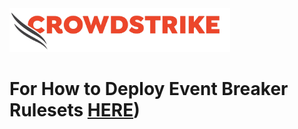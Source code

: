 <img src="https://github.com/CrowdStrike/CrowdStream_and_Cribl-Stream_CrowdStrike_Wiki/blob/main/Visuals/cs-logo.png" width=70% height=70%> 

# For How to Deploy Event Breaker Rulesets [HERE](https://github.com/CrowdStrike/CrowdStream_and_Cribl-Stream_CrowdStrike_Wiki/wiki/How-to-Deploy-Event-Breakers))
